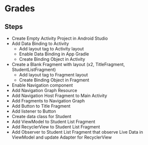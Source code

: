 # Grades

## Steps

- Create Empty Activity Project in Android Studio
- Add Data Binding to Activity
    - Add layout tag to Activity layout
    - Enable Data Binding in App Gradle
    - Create Binding Object in Activity
- Create a Blank Fragment with layout (x2, TitleFragment, StudentListFragment)
    - Add layout tag to Fragment layout
    - Create Binding Object in Fragment
- Enable Navigation component
- Add Navigation Graph Resource
- Add Navigation Host Fragment to Main Activity
- Add Fragments to Navigation Graph
- Add Button to Title Fragment
- Add listener to Button
- Create data class for Student
- Add ViewModel to Student List Fragment
- Add RecyclerView to Student List Fragment
- Add Observer to Student List Fragment that observe Live Data in ViewModel and update Adapter for RecyclerView

